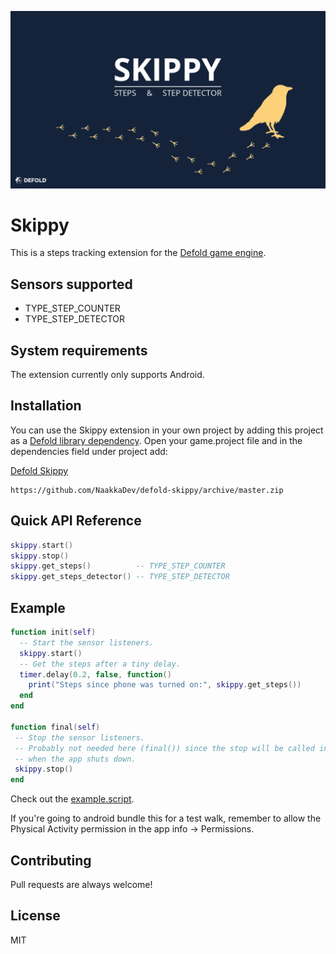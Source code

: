 ![](docs/defold-skippy-logo.png)

# Skippy

This is a steps tracking extension for the [Defold game engine](http://www.defold.com).

## Sensors supported

- TYPE_STEP_COUNTER
- TYPE_STEP_DETECTOR

## System requirements

The extension currently only supports Android.

## Installation

You can use the Skippy extension in your own project by adding this project as a [Defold library dependency](http://www.defold.com/manuals/libraries/). Open your game.project file and in the dependencies field under project add:

[Defold Skippy](https://github.com/NaakkaDev/defold-skippy/archive/master.zip)

```
https://github.com/NaakkaDev/defold-skippy/archive/master.zip
```

## Quick API Reference

```lua
skippy.start()
skippy.stop()
skippy.get_steps()          -- TYPE_STEP_COUNTER
skippy.get_steps_detector() -- TYPE_STEP_DETECTOR
```

## Example

```lua
function init(self)
  -- Start the sensor listeners.
  skippy.start()
  -- Get the steps after a tiny delay.
  timer.delay(0.2, false, function()
    print("Steps since phone was turned on:", skippy.get_steps())
  end
end

function final(self)
 -- Stop the sensor listeners.
 -- Probably not needed here (final()) since the stop will be called in C++ side
 -- when the app shuts down.
 skippy.stop()
end
```

Check out the [example.script](./example/example.script).

If you're going to android bundle this for a test walk, remember to allow the Physical Activity permission in the app info -> Permissions.

## Contributing

Pull requests are always welcome!

## License

MIT
